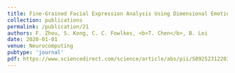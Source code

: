 ```yaml
---
title: Fine-Grained Facial Expression Analysis Using Dimensional Emotion Model
collection: publications
permalink: /publication/21
authors: F. Zhou, S. Kong, C. C. Fowlkes, <b>T. Chen</b>, B. Lei
date: 2020-01-01
venue: Neurocomputing
pubtype: 'journal'
pdf: https://www.sciencedirect.com/science/article/abs/pii/S0925231220301193
---
```


<!-- paperurl: 'http://academicpages.github.io/files/paper1.pdf'
citation: 'Your Name, You. (2009). &quot;Paper Title Number 1.&quot; <i>Journal 1</i>. 1(1).' -->
<!-- [Download paper here](http://academicpages.github.io/files/paper1.pdf) -->
